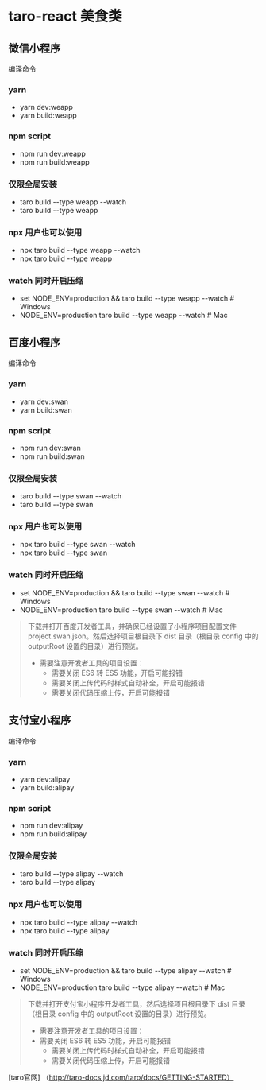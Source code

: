 # taro-react 美食类
## 微信小程序
编译命令
### yarn
- yarn dev:weapp
- yarn build:weapp

### npm script
- npm run dev:weapp
- npm run build:weapp

### 仅限全局安装
- taro build --type weapp --watch
- taro build --type weapp

### npx 用户也可以使用
- npx taro build --type weapp --watch
- npx taro build --type weapp

### watch 同时开启压缩
- set NODE_ENV=production && taro build --type weapp --watch # Windows
- NODE_ENV=production taro build --type weapp --watch # Mac

## 百度小程序​
编译命令​
### yarn
- yarn dev:swan
- yarn build:swan

### npm script
- npm run dev:swan
- npm run build:swan

### 仅限全局安装
- taro build --type swan --watch
- taro build --type swan

### npx 用户也可以使用
- npx taro build --type swan --watch
- npx taro build --type swan

### watch 同时开启压缩
- set NODE_ENV=production && taro build --type swan --watch # Windows
- NODE_ENV=production taro build --type swan --watch # Mac

> 下载并打开百度开发者工具，并确保已经设置了小程序项目配置文件 project.swan.json。然后选择项目根目录下 dist 目录（根目录 config 中的 outputRoot 设置的目录）进行预览。
> + 需要注意开发者工具的项目设置：
>   + 需要关闭 ES6 转 ES5 功能，开启可能报错
>   + 需要关闭上传代码时样式自动补全，开启可能报错
>   + 需要关闭代码压缩上传，开启可能报错

## 支付宝小程序​
编译命令​
### yarn
- yarn dev:alipay
- yarn build:alipay

### npm script
- npm run dev:alipay
- npm run build:alipay

### 仅限全局安装
- taro build --type alipay --watch
- taro build --type alipay

### npx 用户也可以使用
- npx taro build --type alipay --watch
- npx taro build --type alipay

### watch 同时开启压缩
- set NODE_ENV=production && taro build --type alipay --watch # Windows
- NODE_ENV=production taro build --type alipay --watch # Mac

>下载并打开支付宝小程序开发者工具，然后选择项目根目录下 dist 目录（根目录 config 中的 outputRoot 设置的目录）进行预览。
> + 需要注意开发者工具的项目设置：
>  + 需要关闭 ES6 转 ES5 功能，开启可能报错
>    + 需要关闭上传代码时样式自动补全，开启可能报错
>    + 需要关闭代码压缩上传，开启可能报错

[taro官网] （http://taro-docs.jd.com/taro/docs/GETTING-STARTED）
